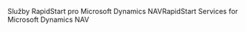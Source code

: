 <span data-ttu-id="bd857-101">Služby RapidStart pro Microsoft Dynamics NAV</span><span class="sxs-lookup"><span data-stu-id="bd857-101">RapidStart Services for Microsoft Dynamics NAV</span></span>
